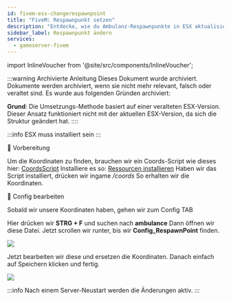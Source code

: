 ```yaml
---
id: fivem-esx-changerespawnpoint
title: "FiveM: Respawnpunkt setzen"
description: "Entdecke, wie du Ambulanz-Respawnpunkte in ESX aktualisierst, um das Gameplay anzupassen und die Serververwaltung zu verbessern → Jetzt mehr erfahren"
sidebar_label: Respawnpunkt ändern
services:
  - gameserver-fivem
---
```


import InlineVoucher from '@site/src/components/InlineVoucher';



:::warning Archivierte Anleitung
Dieses Dokument wurde archiviert. Dokumente werden archiviert, wenn sie nicht mehr relevant, falsch oder veraltet sind. Es wurde aus folgenden Gründen archiviert:

**Grund**: Die Umsetzungs-Methode basiert auf einer veralteten ESX-Version. Dieser Ansatz funktioniert nicht mit der aktuellen ESX-Version, da sich die Struktur geändert hat.
::::



:::info
ESX muss installiert sein
:::

<InlineVoucher />

📔 Vorbereitung

Um die Koordinaten zu finden, brauchen wir ein Coords-Script wie dieses hier:
[CoordsScript](https://github.com/qalle-fivem/qalle_coords)
Installiere es so: [Ressourcen installieren](fivem-installresources.md)
Haben wir das Script installiert, drücken wir ingame */coords*
So erhalten wir die Koordinaten.

📑 Config bearbeiten

Sobald wir unsere Koordinaten haben, gehen wir zum Config TAB

Hier drücken wir **STRG + F** und suchen nach **ambulance**
Dann öffnen wir diese Datei.
Jetzt scrollen wir runter, bis wir **Config_RespawnPoint** finden.

![](https://screensaver01.zap-hosting.com/index.php/s/6FYfkgfPfEWK6sj/preview)

Jetzt bearbeiten wir diese und ersetzen die Koordinaten.
Danach einfach auf Speichern klicken und fertig.

![](https://screensaver01.zap-hosting.com/index.php/s/ZEcfQt69SX5if3Q/preview)

:::info
Nach einem Server-Neustart werden die Änderungen aktiv.
:::

<InlineVoucher />